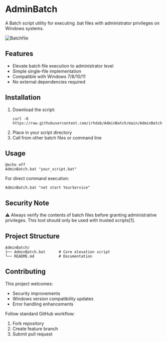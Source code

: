 # AdminBatch

A Batch script utility for executing .bat files with administrator privileges on Windows systems.

![Batchfile](https://img.shields.io/badge/Batchfile-4D4D4D?logo=windowsterminal&logoColor=white)

## Features
- Elevate batch file execution to administrator level
- Simple single-file implementation
- Compatible with Windows 7/8/10/11
- No external dependencies required

## Installation
1. Download the script:
   ```
   curl -O https://raw.githubusercontent.com/irhdab/AdminBatch/main/AdminBatch.bat
   ```
2. Place in your script directory
3. Call from other batch files or command line

## Usage
```
@echo off
AdminBatch.bat "your_script.bat"
```

For direct command execution:
```
AdminBatch.bat "net start YourService"
```

## Security Note
⚠️ Always verify the contents of batch files before granting administrative privileges. This tool should only be used with trusted scripts[1].

## Project Structure
```
AdminBatch/
├── AdminBatch.bat      # Core elevation script
└── README.md           # Documentation
```

## Contributing
This project welcomes:
- Security improvements
- Windows version compatibility updates
- Error handling enhancements

Follow standard GitHub workflow:
1. Fork repository
2. Create feature branch
3. Submit pull request

